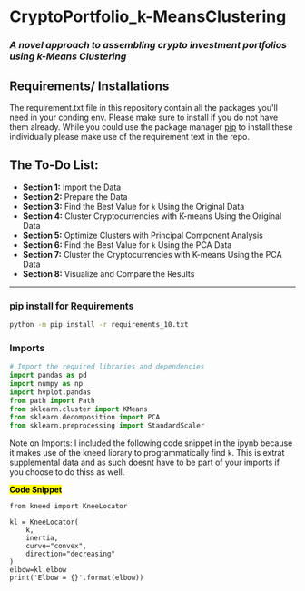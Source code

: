 # CryptoPortfolio_k-MeansClustering
###  *A novel approach to assembling crypto investment portfolios using k-Means Clustering*

## Requirements/ Installations
The requirement.txt file in this repository contain all the packages you'll need in your conding env. Please make sure to install if you do not have them already. While you could use the package manager [pip](https://pip.pypa.io/en/stable/) to install these individually please make use of the requirement text in the repo.

## The To-Do List:

* <b>Section 1:</b> Import the Data
* <b>Section 2:</b> Prepare the Data 
* <b>Section 3:</b> Find the Best Value for `k` Using the Original Data
* <b>Section 4:</b> Cluster Cryptocurrencies with K-means Using the Original Data
* <b>Section 5:</b> Optimize Clusters with Principal Component Analysis
* <b>Section 6:</b> Find the Best Value for `k` Using the PCA Data
* <b>Section 7:</b> Cluster the Cryptocurrencies with K-means Using the PCA Data
* <b>Section 8:</b> Visualize and Compare the Results

---

### pip install for Requirements
```bash
python -m pip install -r requirements_10.txt
```
### Imports
```python
# Import the required libraries and dependencies
import pandas as pd
import numpy as np
import hvplot.pandas
from path import Path
from sklearn.cluster import KMeans
from sklearn.decomposition import PCA
from sklearn.preprocessing import StandardScaler
```
Note on Imports: 
I included the following code snippet in the ipynb because it makes use of the kneed library to programmatically find `k`. This is extrat supplemental data and as such doesnt have to be part of your imports if you choose to do thiss as well.

<mark><b>Code Snippet</mark></b>
```
from kneed import KneeLocator

kl = KneeLocator(
    k, 
    inertia, 
    curve="convex", 
    direction="decreasing"
)
elbow=kl.elbow
print('Elbow = {}'.format(elbow))

```


